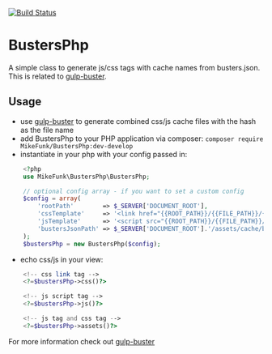 [![Build Status](https://travis-ci.org/mikedfunk/BustersPhp.png?branch=master)](https://travis-ci.org/mikedfunk/BustersPhp)
# BustersPhp

A simple class to generate js/css tags with cache names from busters.json. This is related to [gulp-buster](https://www.npmjs.org/package/gulp-buster).

## Usage

* use [gulp-buster](https://www.npmjs.org/package/gulp-buster) to generate combined css/js cache files with the hash as the file name
* add BustersPhp to your PHP application via composer: `composer require MikeFunk/BustersPhp:dev-develop`
* instantiate in your php with your config passed in:

```php
    <?php
    use MikeFunk\BustersPhp\BustersPhp;

    // optional config array - if you want to set a custom config
    $config = array(
        'rootPath'        => $_SERVER['DOCUMENT_ROOT'],
        'cssTemplate'     => '<link href="{{ROOT_PATH}}/{{FILE_PATH}}/{{FILE_NAME}}.{{HASH}}.css" rel="stylesheet">',
        'jsTemplate'      => '<script src="{{ROOT_PATH}}/{{FILE_PATH}}/{{FILE_NAME}}.{{HASH}}.js"></script>',
        'bustersJsonPath' => $_SERVER['DOCUMENT_ROOT'].'/assets/cache/busters.json',
    );
    $bustersPhp = new BustersPhp($config);
```
* echo css/js in your view:

```php
    <!-- css link tag -->
    <?=$bustersPhp->css()?>

    <!-- js script tag -->
    <?=$bustersPhp->js()?>

    <!-- js tag and css tag -->
    <?=$bustersPhp->assets()?>
```

For more information check out [gulp-buster](https://www.npmjs.org/package/gulp-buster)
